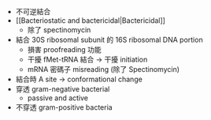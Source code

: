 - 不可逆結合
- [[Bacteriostatic and bactericidal|Bactericidal]]
	- 除了 spectinomycin
- 結合 30S ribosomal subunit 的 16S ribosomal DNA portion 
	- 損害 proofreading 功能
	- 干擾 fMet-tRNA 結合 $\rightarrow$ 干擾 initiation
	- mRNA 密碼子 misreading (除了 Spectinomycin)
- 結合時 A site $\rightarrow$ conformational change
- 穿透 gram-negative bacterial 
	- passive and active
- 不穿透 gram-positive bacteria 